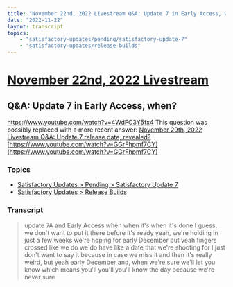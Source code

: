 ```yaml
---
title: "November 22nd, 2022 Livestream Q&A: Update 7 in Early Access, when?"
date: "2022-11-22"
layout: transcript
topics:
    - "satisfactory-updates/pending/satisfactory-update-7"
    - "satisfactory-updates/release-builds"
---
```

# [November 22nd, 2022 Livestream](../2022-11-22.md)
## Q&A: Update 7 in Early Access, when?
https://www.youtube.com/watch?v=4WdFC3Y5fx4
This question was possibly replaced with a more recent answer: [November 29th, 2022 Livestream Q&A: Update 7 release date, revealed?](./yt-GGrFhpmf7CY.md) [https://www.youtube.com/watch?v=GGrFhpmf7CY](https://www.youtube.com/watch?v=GGrFhpmf7CY)


### Topics
* [Satisfactory Updates > Pending > Satisfactory Update 7](../topics/satisfactory-updates/pending/satisfactory-update-7.md)
* [Satisfactory Updates > Release Builds](../topics/satisfactory-updates/release-builds.md)

### Transcript

> update 7A and Early Access when when it's when it's done I guess, we don't want to put it there before it's ready yeah, we're holding in just a few weeks we're hoping for early December but yeah fingers crossed like we do we do have like a date that we're shooting for I just don't want to say it because in case we miss it and then it's really weird, but yeah early December and, when we're sure we'll let you know which means you'll you'll you'll know the day because we're never sure

